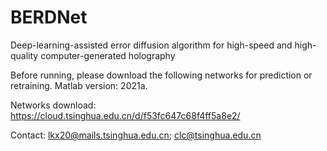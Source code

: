 # BERDNet
Deep-learning-assisted error diffusion algorithm for high-speed and high-quality computer-generated holography


Before running, please download the following networks for prediction or retraining. Matlab version: 2021a.

Networks download: https://cloud.tsinghua.edu.cn/d/f53fc647c68f4ff5a8e2/

Contact: lkx20@mails.tsinghua.edu.cn; clc@tsinghua.edu.cn
